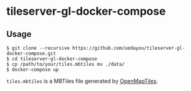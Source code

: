 # tileserver-gl-docker-compose

## Usage

```
$ git clone --recursive https://github.com/uedayou/tileserver-gl-docker-compose.git
$ cd tileserver-gl-docker-compose
$ cp /path/to/your/tiles.mbtiles mv ./data/
$ docker-compose up
```

`tiles.mbtiles` is a MBTiles file generated by [OpenMapTiles](https://github.com/openmaptiles/openmaptiles). 
